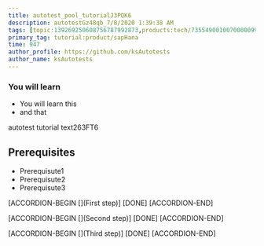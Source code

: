 ```yaml
---
title: autotest_pool_tutorialJ3PQK6
description: autotestGz48qb_7/8/2020 1:39:38 AM
tags: [topic:139269250608756787992873,products:tech/73554900100700000996,tutorial:experience/advanced]
primary_tag: tutorial:product/sapHana
time: 947
author_profile: https://github.com/ksAutotests
author_name: ksAutotests
---
```

### You will learn
- You will learn this
- and that

autotest tutorial text263FT6

## Prerequisites
- Prerequisute1
- Prerequisute2
- Prerequisute3

[ACCORDION-BEGIN [](First step)]
[DONE]
[ACCORDION-END]

[ACCORDION-BEGIN [](Second step)]
[DONE]
[ACCORDION-END]

[ACCORDION-BEGIN [](Third step)]
[DONE]
[ACCORDION-END]

